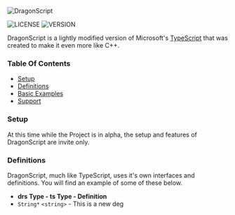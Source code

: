 ![DragonScript](https://i.imgur.com/3NJoebP.png)

![LICENSE](https://img.shields.io/badge/license-BSD--3--Clause-blue)
![VERSION](https://img.shields.io/badge/version-0.1.0-green)

DragonScript is a lightly modified version of Microsoft's [TypeScript](http://www.typescriptlang.org) that
was created to make it even more like C++.

### Table Of Contents
- [Setup](#setup)
- [Definitions](#definitions)
- [Basic Examples](#examples)
- [Support](#support)

### Setup
At this time while the Project is in alpha, the setup and features of DragonScript are invite only.

### Definitions
DragonScript, much like TypeScript, uses it's own interfaces and definitions. You will find an
example of some of these below.
- **drs Type - ts Type - Definition**
- `String*` `<string>` - This is a new deg
